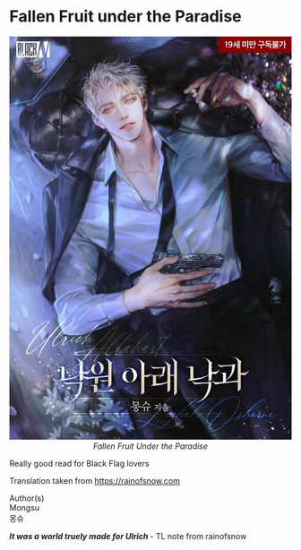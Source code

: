 # Fallen Fruit under the Paradise

<p align="center">
  <img src="./assets/fallenfruit.jpeg" alt="Fallen Fruit" style="max-width:100%;height:auto;" />
  <br>
  <em>Fallen Fruit Under the Paradise</em>
</p>

Really good read for Black Flag lovers

Translation taken from https://rainofsnow.com

Author(s)
<br>
Mongsu<br>
몽슈

<i> <b> It was a world truely made for Ulrich </b> </i>- TL note from rainofsnow

